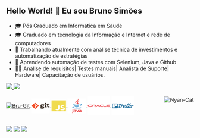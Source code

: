## Hello World! 👋 Eu sou Bruno Simões
- 🎓 Pós Graduado em Informática em Saude
- 🎓 Graduado em tecnologia da Informação e Internet e rede de computadores
- 🔭 Trabalhando atualmente com análise técnica de investimentos e automatização de estratégias
- 🌱 Aprendendo automação de testes com Selenium, Java e Github
- 🏌️‍♂️ Análise de requisitos| Testes manuais| Analista de Suporte| Hardware| Capacitação de usuários.
<div>
  <a href="https://github.com/brunorabelosimoes">
  <img height="140em" src="https://github-readme-stats.vercel.app/api?username=brunorabelosimoes&show_icons=true&hide=contribs,prs&cache_seconds=86400&theme=darcula"/>
  <img height="140em" src="https://github-readme-stats.vercel.app/api/top-langs/?username=brunorabelosimoes&repo=github-readme-stats&cache_seconds=86400&theme=darcula"/>
      
</div>
  
  <div style="display: inline_block"><br>
  <img align="center" alt="Bru-Git" height="30" width="30" src="https://s3.amazonaws.com/pics.freeicons.io/uploads/icons/png/15484977381551942825-512.png">
  <img align="center" alt="Bru-Git" height="40" width="50" src="https://raw.githubusercontent.com/devicons/devicon/master/icons/git/git-original-wordmark.svg">
  <img align="center" alt="Bru-Js" height="30" width="40" src="https://raw.githubusercontent.com/devicons/devicon/master/icons/javascript/javascript-plain.svg">
  <img align="center" alt="Bru-Java" height="40" width="50" src="https://raw.githubusercontent.com/devicons/devicon/master/icons/java/java-original-wordmark.svg">
  <img align="center" alt="Bru-Oracle" height="50" width="60" src="https://github.com/devicons/devicon/blob/master/icons/oracle/oracle-original.svg">
  <img align="center" alt="Bru-Trello" height="50" width="60" src="https://github.com/devicons/devicon/blob/master/icons/trello/trello-plain-wordmark.svg">
  <img align="right" alt="Nyan-Cat" src="https://media.giphy.com/media/sIIhZliB2McAo/giphy.gif">
</div>
  
  ##
  
  <div>
  <a href="https://www.linkedin.com/in/brunorabelosimoes" target="_blank"><img src="https://img.shields.io/badge/-LinkedIn-%230077B5?style=for-the-badge&logo=linkedin&logoColor=white" target="_blank"></a> 
  <a href = "mailto:brunorabelosimoes@gmail.com"><img src="https://img.shields.io/badge/-Gmail-%23333?style=for-the-badge&logo=gmail&logoColor=red" target="_blank"></a>
  <a href="https://t.me/brunorabelosimoes" target"_blank"><img src="https://img.shields.io/badge/Telegram-2CA5E0?style=for-the-badge&logo=telegram&logoColor=white" target="_blank"></a>
  </div>

